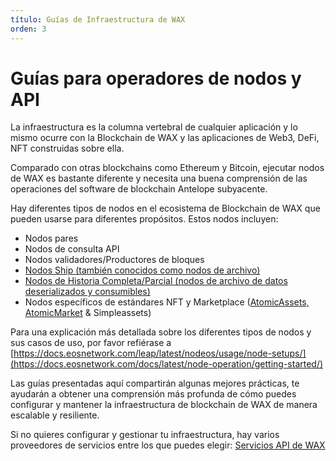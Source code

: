 ```yaml
---
título: Guías de Infraestructura de WAX
orden: 3
---
```


# Guías para operadores de nodos y API

La infraestructura es la columna vertebral de cualquier aplicación y lo mismo ocurre con la Blockchain de WAX y las aplicaciones de Web3, DeFi, NFT construidas sobre ella.

Comparado con otras blockchains como Ethereum y Bitcoin, ejecutar nodos de WAX es bastante diferente y necesita una buena comprensión de las operaciones del software de blockchain Antelope subyacente.

Hay diferentes tipos de nodos en el ecosistema de Blockchain de WAX que pueden usarse para diferentes propósitos. Estos nodos incluyen:

- Nodos pares
- Nodos de consulta API
- Nodos validadores/Productores de bloques
- [Nodos Ship (también conocidos como nodos de archivo)](/operate/wax-infrastructure/wax-mainnet-node)
- [Nodos de Historia Completa/Parcial (nodos de archivo de datos deserializados y consumibles)](/operate/wax-infrastructure/hyperion-guide)
- Nodos específicos de estándares NFT y Marketplace ([AtomicAssets, AtomicMarket](/operate/wax-infrastructure/atomic-api-guide) & Simpleassets)

Para una explicación más detallada sobre los diferentes tipos de nodos y sus casos de uso, por favor refiérase a [https://docs.eosnetwork.com/leap/latest/nodeos/usage/node-setups/](https://docs.eosnetwork.com/docs/latest/node-operation/getting-started/)

Las guías presentadas aquí compartirán algunas mejores prácticas, te ayudarán a obtener una comprensión más profunda de cómo puedes configurar y mantener la infraestructura de blockchain de WAX de manera escalable y resiliente.

Si no quieres configurar y gestionar tu infraestructura, hay varios proveedores de servicios entre los que puedes elegir: [Servicios API de WAX](/operate/wax-api-services/)